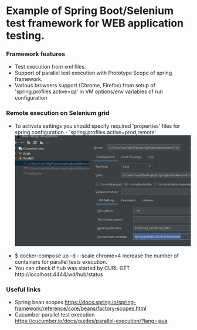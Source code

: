 # Example of Spring Boot/Selenium test framework for WEB application testing.


### Framework features
* Test execution from xml files.
* Support of parallel test execution with Prototype Scope of spring framework.
* Various browsers support (Chrome, Firefox) from setup of 'spring.profiles.active=qa' in VM options/env variables of run configuration


### Remote execution on Selenium grid
* To activate settings you should specify required 'properties' files for spring configuration - 'spring.profiles.active=prod,remote'
![img.png](img.png)
-  $ docker-compose up -d --scale chrome=4 increase the number of containers for parallel tests execution.
- You can check if hub was started by CURL GET http://localhost:4444/wd/hub/status


### Useful links
* Spring bean scopes https://docs.spring.io/spring-framework/reference/core/beans/factory-scopes.html
* Cucumber parallel test execution https://cucumber.io/docs/guides/parallel-execution/?lang=java